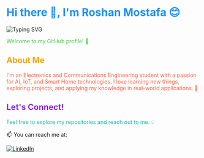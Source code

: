 <h1 style="color:#1E90FF;">Hi there 👋, I'm Roshan Mostafa 😊</h1>


![Typing SVG](https://readme-typing-svg.herokuapp.com?font=Fira+Code&size=28&duration=4000&pause=1000&color=1E90FF&center=true&vCenter=true&width=600&lines=Welcome+to+my+GitHub+profile)


<p style="color:#32CD32;">Welcome to my GitHub profile! 🌟</p>

<h2 style="color:#FFA500;">About Me</h2>
<p style="color:#FF6347;">
I'm an Electronics and Communications Engineering student with a passion for AI, IoT, and Smart Home technologies.  
I love learning new things, exploring projects, and applying my knowledge in real-world applications. 🚀
</p>

<h2 style="color:#8A2BE2;">Let's Connect!</h2>
<p style="color:#20B2AA;">
Feel free to explore my repositories and reach out to me. 💡
</p>


<p align="center">

📫 You can reach me at: 
  

[![LinkedIn](https://img.shields.io/badge/LinkedIn-0077B5?style=for-the-badge&logo=linkedin&logoColor=white)](https://www.linkedin.com/in/roshan-mostafa-/)

</div>
